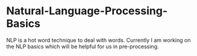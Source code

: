 # Natural-Language-Processing-Basics
NLP is a hot word technique to deal with words. Currently I am working on the NLP basics which will be helpful for us in pre-processing.
